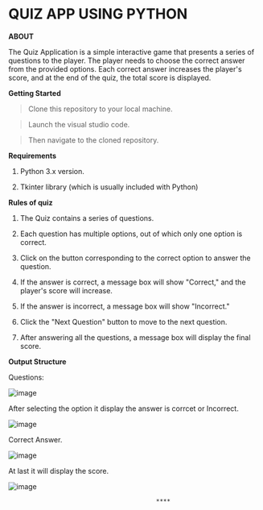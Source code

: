 # QUIZ APP USING PYTHON

**ABOUT**

The Quiz Application is a simple interactive game that presents a series of questions to the player. The player needs to choose the correct answer from the provided options. Each correct answer increases the player's score, and at the end of the quiz, the total score is displayed.

**Getting Started**

> Clone this repository to your local machine.

> Launch the visual studio code.

> Then navigate to the cloned repository.

**Requirements**

1. Python 3.x version.

2. Tkinter library (which is usually included with Python)

**Rules of quiz**

1. The Quiz contains a series of questions.

2. Each question has multiple options, out of which only one option is correct.

3. Click on the button corresponding to the correct option to answer the question.

4. If the answer is correct, a message box will show "Correct," and the player's score will increase.

5. If the answer is incorrect, a message box will show "Incorrect."

6. Click the "Next Question" button to move to the next question.

7. After answering all the questions, a message box will display the final score.

**Output Structure**

Questions:

![image](https://github.com/Rupa-Veerala/Quiz-App-Using-Python/assets/102415108/d7cf2187-1916-4430-9f22-1c815dc2c32e)


After selecting the option it display the answer is corrcet or Incorrect.

![image](https://github.com/Rupa-Veerala/Quiz-App-Using-Python/assets/102415108/089ad924-b262-4c91-991d-3d8da4de1e9c)

Correct Answer.

![image](https://github.com/Rupa-Veerala/Quiz-App-Using-Python/assets/102415108/dbf52cbd-9a7c-4e3b-a2f5-19ad73dd46aa)

At last it will display the score.

![image](https://github.com/Rupa-Veerala/Quiz-App-Using-Python/assets/102415108/43c97cb2-43a3-4da0-9352-1027007f6ca1)





                                             ****
